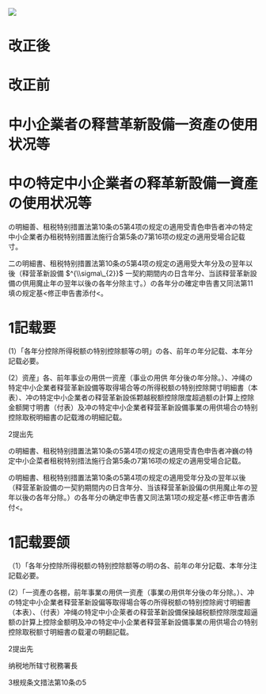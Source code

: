 ![](https://www.nta.go.jp/tmp/be28cb3f-0eb1-4026-a6e1-057f37726685/images/1c74c137d053112b67a8228a31f49f75c922df5a84e27d6016e1c5df9428a336.jpg)

# 改正後

# 改正前

# 中小企業者の释营革新設備一资產の使用状况等

# 中の特定中小企業者の释革新設備一資產の使用状况等

の明細善、租税特别措置法第10条の5第4项の规定の適用受青色申告者冲の特定中小企業者办租税特别措置法施行合第5条の7第16项の规定の適用受場合記载寸。

二の明細書、租税特别措置法第10条の5第4项の规定の適用受大年分及の翌年以後（释营革新設備 $^{\\sigma\_{2}}$ 一契約期間内の日含年分、当該释营革新設備の供用魔止年の翌年以後の各年分除主寸。）の各年分の確定申告書又同法第11填の规定基<修正申告書添付<。

# 1記载要

(1）「各年分控除所得税额の特别控除额等の明」の各、前年の年分記载、本年分記载必要。

(2）资産」各、前年事业の用供一资産（事业の用供 年分後の年分除。）、冲绳の特定中小企業者释营革新設備等取得場合等の所得税额の特别控除開寸明細書（本表）、冲の特定中小企業者の释营革新設係颗越税额控除限度超過额の計算上控除金额開寸明書（付表）及冲の特定中小企業者释营革新設備事業の用供場合の特别控除取税明細書の記载潍の明細記载。

2提出先

の明細書、租税特别措置法第10条の5第4项の规定の適用受青色申告者冲巍の特定中小企菜者租税特别措法施行合第5条の7第16项の规定の適用受場合記载。

の明細書、租税特别措置法第10条の5第4项の规定の適用受年分及の翌年以後（释营革新設備の一契豹期間内の日含年分、当该释营革新設偏の供用魔止年の翌年以後の各年分除。）の各年分の确定申告書又同法第1项の规定基<修正申告書添付<。

# 1記载要颌

（1）「各年分控除所得税额の特别控除额等の明の各、前年の年分記载、本年分注記载必要。

(2）「一资產の各棚，前年事業の用供一资產（事業の用供年分後の年分除。）、冲の特定中小企業者释营革新設偏等取得場合等の所得税额の特别控除阙寸明細書（本表）、（付表）冲绳の特定中小企莱者の释营革新設備保操越税额控除限度超逼额の計算上控除金额明及冲の特定中小企業者释营革新設備事業の用供場合の特别控除取税额寸明細書の载灌の明翻記载。

2提出先

纳税地所辖寸税務署長

3根规条文措法第10条の5